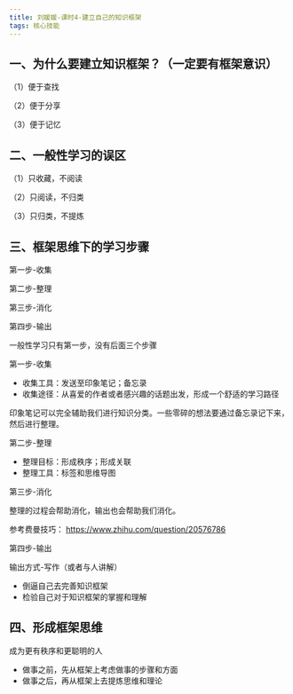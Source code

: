 ```yaml
---
title: 刘媛媛-课时4-建立自己的知识框架
tags: 核心技能
---
```


## 一、为什么要建立知识框架？（一定要有框架意识）
（1）便于查找

（2）便于分享

（3）便于记忆
<!-- more -->

## 二、一般性学习的误区
（1）只收藏，不阅读

（2）只阅读，不归类

（3）只归类，不提炼

## 三、框架思维下的学习步骤
第一步-收集

第二步-整理

第三步-消化

第四步-输出

一般性学习只有第一步，没有后面三个步骤

第一步-收集
* 收集工具：发送至印象笔记；备忘录
* 收集途径：从喜爱的作者或者感兴趣的话题出发，形成一个舒适的学习路径

印象笔记可以完全辅助我们进行知识分类。一些零碎的想法要通过备忘录记下来，然后进行整理。

第二步-整理
* 整理目标：形成秩序；形成关联
* 整理工具：标签和思维导图

第三步-消化

整理的过程会帮助消化，输出也会帮助我们消化。

参考费曼技巧：
https://www.zhihu.com/question/20576786

第四步-输出

输出方式-写作（或者与人讲解）
* 倒逼自己去完善知识框架
* 检验自己对于知识框架的掌握和理解

## 四、形成框架思维
成为更有秩序和更聪明的人

* 做事之前，先从框架上考虑做事的步骤和方面
* 做事之后，再从框架上去提炼思维和理论












